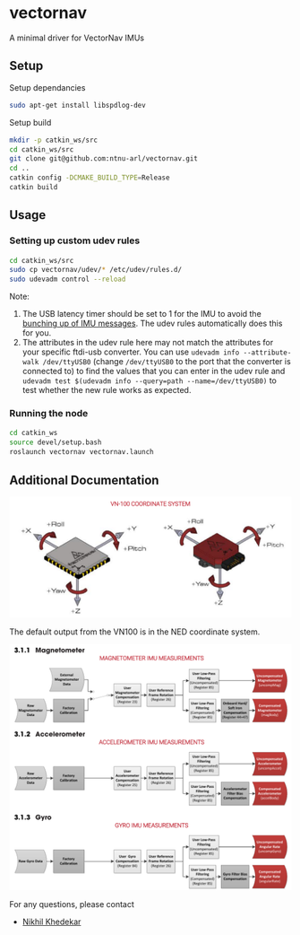 # vectornav

A minimal driver for VectorNav IMUs

## Setup

Setup dependancies

```bash
sudo apt-get install libspdlog-dev
```

Setup build

```bash
mkdir -p catkin_ws/src
cd catkin_ws/src
git clone git@github.com:ntnu-arl/vectornav.git
cd ..
catkin config -DCMAKE_BUILD_TYPE=Release
catkin build
```

## Usage

### Setting up custom udev rules

```bash
cd catkin_ws/src
sudo cp vectornav/udev/* /etc/udev/rules.d/
sudo udevadm control --reload
```

Note:
1. The USB latency timer should be set to 1 for the IMU to avoid the [bunching up of IMU messages](https://github.com/ntnu-arl/vectornav/issues/5). The udev rules automatically does this for you. 
2. The attributes in the udev rule here may not match the attributes for your specific ftdi-usb converter. You can use `udevadm info --attribute-walk /dev/ttyUSB0` (change `/dev/ttyUSB0` to the port that the converter is connected to) to find the values that you can enter in the udev rule and `udevadm test $(udevadm info --query=path --name=/dev/ttyUSB0)` to test whether the new rule works as expected. 

### Running the node

```bash
cd catkin_ws
source devel/setup.bash
roslaunch vectornav vectornav.launch
```

## Additional Documentation

![Coordinate frame](images/vn100_coordinate_system.png)

The default output from the VN100 is in the NED coordinate system.

![IMU subsystems](images/imu_subsystems.png)

For any questions, please contact

- [Nikhil Khedekar](mailto:nikhil.v.khedekar@ntnu.no)
